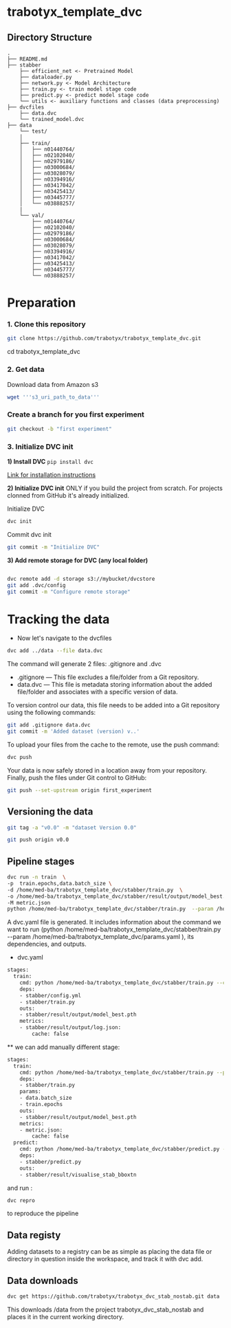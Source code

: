 # trabotyx_template_dvc

Directory Structure
--------------------

    .
    ├── README.md
    ├── stabber
        ├── efficient_net <- Pretrained Model
        ├── dataloader.py 
        ├── network.py <- Model Architecture 
        ├── train.py <- train model stage code
        ├── predict.py <- predict model stage code
        └── utils <- auxiliary functions and classes (data preprocessing)
    ├── dvcfiles
        ├── data.dvc  
        └── trained_model.dvc
    ├── data
        └── test/
        │
        ├── train/
        │   ├── n01440764/
        │   ├── n02102040/
        │   ├── n02979186/
        │   ├── n03000684/
        │   ├── n03028079/
        │   ├── n03394916/
        │   ├── n03417042/
        │   ├── n03425413/
        │   ├── n03445777/
        │   └── n03888257/
        |
        └── val/
            ├── n01440764/
            ├── n02102040/
            ├── n02979186/
            ├── n03000684/
            ├── n03028079/
            ├── n03394916/
            ├── n03417042/
            ├── n03425413/
            ├── n03445777/
            └── n03888257/

# Preparation

### 1. Clone this repository

```bash
git clone https://github.com/trabotyx/trabotyx_template_dvc.git
```

cd trabotyx_template_dvc 

### 2. Get data

Download data from Amazon s3

```bash
wget '''s3_uri_path_to_data'''
```         
###  Create a branch for you first experiment
```bash
git checkout -b "first experiment"
```  
### 3. Initialize DVC init 

__1) Install DVC__ 
`pip install dvc`

[Link for installation instructions](https://dvc.org/doc/get-started/install)

__2) Initialize DVC init__
ONLY if you build the project from scratch. For projects clonned from GitHub it's already initialized.

Initialize DVC 
```bash
dvc init
```

Commit dvc init

```bash
git commit -m "Initialize DVC"
``` 

__3) Add remote storage for DVC (any local folder)__
```bash

dvc remote add -d storage s3://mybucket/dvcstore
git add .dvc/config
git commit -m "Configure remote storage"
```
# Tracking the data

- Now let's navigate to the dvcfiles

```bash
dvc add ../data --file data.dvc
``` 

The command will generate 2 files: .gitignore and .dvc
* .gitignore — This file excludes a file/folder from a Git repository.
* data.dvc — This file is metadata storing information about the added file/folder and associates with a specific version of data.

To version control our data, this file needs to be added into a Git repository using the following commands:

```bash
git add .gitignore data.dvc
git commit -m 'Added dataset (version) v..'
``` 

To upload your files from the cache to the remote, use the push command:

```bash
dvc push
``` 

Your data is now safely stored in a location away from your repository. Finally, push the files under Git control to GitHub:

```bash
git push --set-upstream origin first_experiment
``` 

## Versioning the data

```bash
git tag -a "v0.0" -m "dataset Version 0.0"
``` 
```bash
git push origin v0.0
``` 
## Pipeline stages

```bash
dvc run -n train  \
-p  train.epochs,data.batch_size \
-d /home/med-ba/trabotyx_template_dvc/stabber/train.py  \
-o /home/med-ba/trabotyx_template_dvc/stabber/result/output/model_best.pth \
-M metric.json 
python /home/med-ba/trabotyx_template_dvc/stabber/train.py  --param /home/med-ba/trabotyx_template_dvc/params.yaml 
``` 
A dvc.yaml file is generated. It includes information about the command we want to run (python /home/med-ba/trabotyx_template_dvc/stabber/train.py  --param /home/med-ba/trabotyx_template_dvc/params.yaml ), its dependencies, and outputs.
- dvc.yaml
```bash
stages:
  train:
    cmd: python /home/med-ba/trabotyx_template_dvc/stabber/train.py --config /home/med-ba/trabotyx_template_dvc/stabber/config.yml
    deps:
    - stabber/config.yml
    - stabber/train.py
    outs:
    - stabber/result/output/model_best.pth
    metrics:
    - stabber/result/output/log.json:
        cache: false
``` 

** we can add manually different stage:
```bash
stages:
  train:
    cmd: python /home/med-ba/trabotyx_template_dvc/stabber/train.py --param /home/med-ba/trabotyx_template_dvc/params.yaml
    deps:
    - stabber/train.py
    params:
    - data.batch_size
    - train.epochs
    outs:
    - stabber/result/output/model_best.pth
    metrics:
    - metric.json:
        cache: false
  predict:
    cmd: python /home/med-ba/trabotyx_template_dvc/stabber/predict.py --config /home/med-ba/trabotyx_template_dvc/stabber/config.yml
    deps:
    - stabber/predict.py
    outs:
    - stabber/result/visualise_stab_bboxtn
```
and run : 
```bash
dvc repro
``` 
to reproduce the pipeline

## Data registy
Adding datasets to a registry can be as simple as placing the data file or directory in question inside the workspace, and track it with dvc add.
## Data downloads
```bash
dvc get https://github.com/trabotyx/trabotyx_dvc_stab_nostab.git data
``` 
This downloads /data from the project trabotyx_dvc_stab_nostab and places it in the current working directory.




